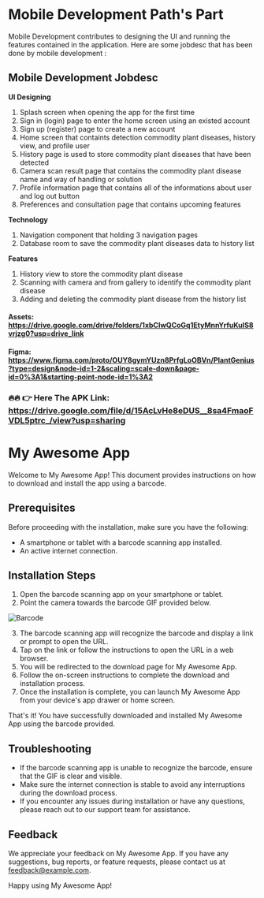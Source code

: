 # Mobile Development Path's Part
Mobile Development contributes to designing the UI and running the features contained in the application. Here are some jobdesc that has been done by mobile
development :

## Mobile Development Jobdesc

**UI Designing**
 1. Splash screen when opening the app for the first time
 2. Sign in (login) page to enter the home screen using an existed account
 3. Sign up (register) page to create a new account
 4. Home screen that containts detection commodity plant diseases, history view, and profile user
 5. History page is used to store commodity plant diseases that have been detected
 6. Camera scan result page that contains the commodity plant disease name and way of handling or solution
 7. Profile information page that contains all of the informations about user and log out button
 8. Preferences and consultation page that contains upcoming features

**Technology**
 1. Navigation component that holding 3 navigation pages
 2. Database room to save the commodity plant diseases data to history list

**Features**
 1. History view to store the commodity plant disease
 2. Scanning with camera and from gallery to identify the commodity plant disease
 3. Adding and deleting the commodity plant disease from the history list

#### Assets: https://drive.google.com/drive/folders/1xbCIwQCoGq1EtyMnnYrfuKuIS8vrjzg0?usp=drive_link
#### Figma: https://www.figma.com/proto/OUY8gymYUzn8PrfgLoOBVn/PlantGenius?type=design&node-id=1-2&scaling=scale-down&page-id=0%3A1&starting-point-node-id=1%3A2

### 🔥🔥 👉 Here The APK Link: https://drive.google.com/file/d/15AcLvHe8eDUS__8sa4FmaoFVDL5ptrc_/view?usp=sharing ###

# My Awesome App

Welcome to My Awesome App! This document provides instructions on how to download and install the app using a barcode.

## Prerequisites

Before proceeding with the installation, make sure you have the following:

- A smartphone or tablet with a barcode scanning app installed.
- An active internet connection.

## Installation Steps

1. Open the barcode scanning app on your smartphone or tablet.
2. Point the camera towards the barcode GIF provided below.

![Barcode](./barcode.gif)

3. The barcode scanning app will recognize the barcode and display a link or prompt to open the URL.
4. Tap on the link or follow the instructions to open the URL in a web browser.
5. You will be redirected to the download page for My Awesome App.
6. Follow the on-screen instructions to complete the download and installation process.
7. Once the installation is complete, you can launch My Awesome App from your device's app drawer or home screen.

That's it! You have successfully downloaded and installed My Awesome App using the barcode provided.

## Troubleshooting

- If the barcode scanning app is unable to recognize the barcode, ensure that the GIF is clear and visible.
- Make sure the internet connection is stable to avoid any interruptions during the download process.
- If you encounter any issues during installation or have any questions, please reach out to our support team for assistance.

## Feedback

We appreciate your feedback on My Awesome App. If you have any suggestions, bug reports, or feature requests, please contact us at [feedback@example.com](mailto:siabang35@gmail.com).

Happy using My Awesome App!

